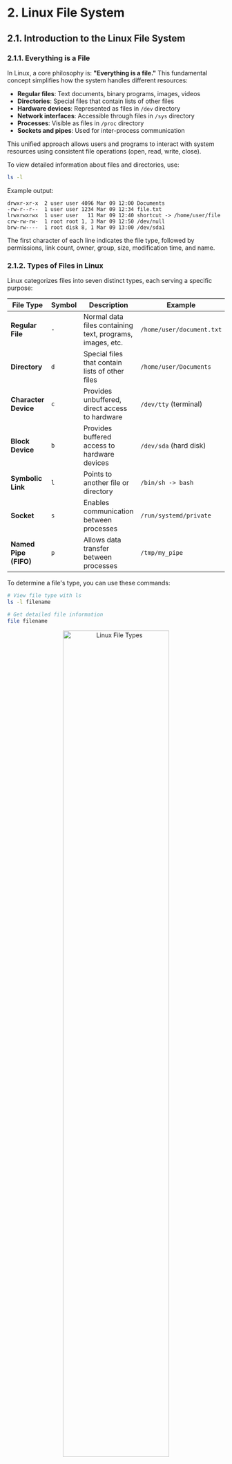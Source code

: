# 2. Linux File System

## 2.1. Introduction to the Linux File System

### 2.1.1. Everything is a File

In Linux, a core philosophy is: **"Everything is a file."** This fundamental concept simplifies how the system handles different resources:

- **Regular files**: Text documents, binary programs, images, videos
- **Directories**: Special files that contain lists of other files
- **Hardware devices**: Represented as files in `/dev` directory
- **Network interfaces**: Accessible through files in `/sys` directory
- **Processes**: Visible as files in `/proc` directory
- **Sockets and pipes**: Used for inter-process communication

This unified approach allows users and programs to interact with system resources using consistent file operations (open, read, write, close).

To view detailed information about files and directories, use:
```sh
ls -l
```

Example output:
```
drwxr-xr-x  2 user user 4096 Mar 09 12:00 Documents
-rw-r--r--  1 user user 1234 Mar 09 12:34 file.txt
lrwxrwxrwx  1 user user   11 Mar 09 12:40 shortcut -> /home/user/file
crw-rw-rw-  1 root root 1, 3 Mar 09 12:50 /dev/null
brw-rw----  1 root disk 8, 1 Mar 09 13:00 /dev/sda1
```

The first character of each line indicates the file type, followed by permissions, link count, owner, group, size, modification time, and name.

### 2.1.2. Types of Files in Linux

Linux categorizes files into seven distinct types, each serving a specific purpose:

| **File Type**         | **Symbol** | **Description** | **Example** |
|----------------------|------------|----------------|-------------|
| **Regular File**     | `-`        | Normal data files containing text, programs, images, etc. | `/home/user/document.txt` |
| **Directory**        | `d`        | Special files that contain lists of other files | `/home/user/Documents` |
| **Character Device** | `c`        | Provides unbuffered, direct access to hardware | `/dev/tty` (terminal) |
| **Block Device**     | `b`        | Provides buffered access to hardware devices | `/dev/sda` (hard disk) |
| **Symbolic Link**    | `l`        | Points to another file or directory | `/bin/sh -> bash` |
| **Socket**          | `s`        | Enables communication between processes | `/run/systemd/private` |
| **Named Pipe (FIFO)**| `p`        | Allows data transfer between processes | `/tmp/my_pipe` |

To determine a file's type, you can use these commands:
```sh
# View file type with ls
ls -l filename

# Get detailed file information
file filename
```

<p align="center">
  <img src="https://github.com/user-attachments/assets/ef4f69fa-8d19-48e1-8e0b-cf54d7ecc0f0" alt="Linux File Types" width="70%">
</p>

### 2.1.3. Linux File System Hierarchy

The Linux file system is organized in a hierarchical tree structure, starting from the root directory (`/`). Each directory serves a specific purpose in the system:

| **Directory** | **Purpose** | **Contains** |
|-------------|-------------|-------------|
| `/` | **Root directory** | The top-level directory containing all other files and directories |
| `/bin` | **Essential binaries** | Core command-line utilities required for system boot and repair |
| `/boot` | **Boot files** | Kernel images and boot loader files needed to start the system |
| `/dev` | **Device files** | Files representing hardware devices and peripherals |
| `/etc` | **System configuration** | System-wide configuration files and startup scripts |
| `/home` | **User home directories** | Personal directories for regular users |
| `/lib` | **Shared libraries** | Common code used by programs and essential for the system |
| `/media` | **Removable media** | Mount points for removable devices like USB drives and DVDs |
| `/mnt` | **Temporary mounts** | Temporarily mounted filesystems |
| `/opt` | **Optional software** | Third-party applications installed separately from the system |
| `/proc` | **Process information** | Virtual filesystem providing information about running processes |
| `/root` | **Root user home** | Home directory for the system administrator (root user) |
| `/run` | **Runtime data** | Information about the running system since last boot |
| `/sbin` | **System binaries** | Administrative commands for system maintenance |
| `/srv` | **Service data** | Data for services provided by the system |
| `/sys` | **System information** | Virtual filesystem exposing kernel parameters and hardware information |
| `/tmp` | **Temporary files** | Files that are deleted on system reboot |
| `/usr` | **User programs** | Applications, libraries, and documentation installed by the package manager |
| `/var` | **Variable data** | Files that change during normal operation (logs, databases, mail) |

To explore the directory structure:
```sh
# List directories under root
ls /

# Display directory tree (requires 'tree' package)
tree -L 1 /

# Show disk usage of directories
du -h --max-depth=1 /
```

### 2.1.4. File Permissions and Ownership

Linux enforces a robust permission system that controls who can access files and what actions they can perform. Each file has three permission sets:

- **Owner (u)**: The user who created or owns the file
- **Group (g)**: A collection of users with shared access rights
- **Others (o)**: All other users on the system

For each set, three types of permissions can be granted:

| **Permission** | **Symbol** | **Numeric Value** | **For Files** | **For Directories** |
|---------------|-----------|-----------------|--------------|---------------------|
| **Read**      | `r`       | 4               | View content | List contents       |
| **Write**     | `w`       | 2               | Modify content | Create/delete files |
| **Execute**   | `x`       | 1               | Run as program | Enter directory    |
| **No access** | `-`       | 0               | Access denied | Access denied      |

#### Reading Permission Strings

In `ls -l` output, permissions appear as a 10-character string:
```
-rwxr-xr--
```

- First character: File type (`-` for regular file, `d` for directory)
- Characters 2-4: Owner permissions (`rwx` = read, write, execute)
- Characters 5-7: Group permissions (`r-x` = read, execute only)
- Characters 8-10: Others permissions (`r--` = read only)

#### Changing Permissions

The `chmod` command changes file permissions using either symbolic or numeric notation:

**Symbolic notation**:
```sh
# Add write permission for owner
chmod u+w file.txt

# Remove read permission from group
chmod g-r file.txt

# Give execute permission to everyone
chmod a+x script.sh
```

**Numeric notation**:
```sh
# Set rwxr-xr-- permissions (764)
chmod 764 file.txt

# Set rwx------ permissions (700)
chmod 700 private_directory
```

#### Changing Ownership

The `chown` command changes file ownership:
```sh
# Change file owner
chown username file.txt

# Change both owner and group
chown username:groupname file.txt

# Change ownership recursively for directories
chown -R username:groupname directory/
```

Special permission bits also exist for advanced use cases:

| **Special Permission** | **Symbol** | **Numeric** | **Effect** |
|----------------------|-----------|------------|-----------|
| **Set User ID (SUID)** | `s` in owner execute | 4000 | Executes with owner's permissions |
| **Set Group ID (SGID)** | `s` in group execute | 2000 | Executes with group's permissions |
| **Sticky Bit** | `t` in others execute | 1000 | Only owner can delete files (common for /tmp) |

### 2.1.5. Disk Management and Partitioning

Linux provides powerful tools for managing storage devices, partitions, and filesystems.

#### Viewing Disk Information

```sh
# List block devices with details
lsblk

# Show disk partitions
fdisk -l

# Display disk usage
df -h

# Show directory space usage
du -sh /path/to/directory
```

#### Partitioning Disks

Partitioning divides a physical disk into logical sections:

```sh
# Interactive partition tool
fdisk /dev/sdb

# Modern partition manager
parted /dev/sdb

# Create a partition table and partitions
gdisk /dev/sdb  # For GPT partitions
```

Basic fdisk workflow:
1. Start `fdisk` on the target device
2. Press `p` to print the current partition table
3. Press `n` to create a new partition
4. Specify partition details (primary/extended, size)
5. Press `w` to write changes and exit

#### Creating Filesystems

After partitioning, you must format with a filesystem:

```sh
# Create ext4 filesystem
mkfs.ext4 /dev/sdb1

# Create XFS filesystem
mkfs.xfs /dev/sdb2

# Create FAT32 filesystem (for compatibility)
mkfs.vfat -F 32 /dev/sdb3
```

#### Mounting Filesystems

Mount filesystems to access their contents:

```sh
# Create mount point
mkdir /mnt/data

# Mount temporarily
mount /dev/sdb1 /mnt/data

# Unmount when finished
umount /mnt/data
```

For permanent mounts, add an entry to `/etc/fstab`:
```
/dev/sdb1  /mnt/data  ext4  defaults  0  2
```

#### Checking and Repairing Filesystems

```sh
# Check and repair ext4 filesystem
fsck.ext4 -f /dev/sdb1

# Check XFS filesystem
xfs_repair /dev/sdb2
```

### 2.1.6. Linux Filesystem Types

Linux supports various filesystem types, each with different features and use cases:

| **Filesystem** | **Features** | **Best For** | **Limitations** |
|---------------|-------------|-------------|----------------|
| **ext4** | Journaling, large file support, backward compatibility | General purpose, default in many distributions | Less advanced than newer filesystems |
| **XFS** | High performance, scalability, online resizing | Large files, databases, media storage | Cannot shrink partitions |
| **Btrfs** | Copy-on-write, snapshots, checksums, compression | Data integrity, snapshots, SSD optimization | Still maturing, complex |
| **F2FS** | Optimized for flash storage | SSDs, flash drives, mobile devices | Limited tools compared to ext4 |
| **NTFS** | Windows compatibility | Dual-boot systems, Windows data exchange | Limited Linux performance |
| **FAT32/exFAT** | Wide compatibility | External drives, cross-platform sharing | Limited permissions, file size limits |
| **ZFS** | Advanced data protection, compression, snapshots | Enterprise storage, data servers | High memory requirements |
| **tmpfs** | Memory-based, no persistence | Temporary files, performance-critical cache | Data lost on power loss |

To check the filesystem type of mounted partitions:
```sh
df -T
```

To check filesystem type of a specific device:
```sh
blkid /dev/sdb1
```

### 2.1.7. Virtual Filesystems

Linux uses special virtual filesystems that don't correspond to physical storage but provide interfaces to system information:

#### /proc Filesystem

The `/proc` filesystem provides a window into the kernel's view of the system:

```sh
# CPU information
cat /proc/cpuinfo

# Memory statistics
cat /proc/meminfo

# Kernel version
cat /proc/version

# Currently mounted filesystems
cat /proc/mounts

# Process-specific information
ls /proc/PID/
```

The `/proc` directory contains numerical subdirectories for each running process, allowing inspection of process memory maps, file descriptors, and status.

#### /sys Filesystem

The `/sys` filesystem exposes kernel objects, device drivers, and hardware information:

```sh
# List all network interfaces
ls /sys/class/net/

# Get CPU information
ls /sys/devices/system/cpu/

# View block device information
ls /sys/block/

# Check USB devices
ls /sys/bus/usb/devices/
```

#### /dev Filesystem

The `/dev` filesystem contains device files for hardware interaction:

```sh
# Storage devices
ls /dev/sd*

# Terminal devices
ls /dev/tty*

# Special device files
ls -la /dev/null /dev/zero /dev/random
```

Important special files:
- `/dev/null`: Discards all data written to it
- `/dev/zero`: Provides unlimited stream of zero bytes
- `/dev/random` and `/dev/urandom`: Provide random data

--- 

## 2.2. System Calls for File Operations

### 2.2.1. Introduction to System Calls

System calls provide the interface between user applications and the Linux kernel. They allow programs to request services from the kernel, such as file operations, process management, and network communication.

Key characteristics of system calls:
- Execute with kernel privileges
- Provide a controlled interface to system resources
- Enable secure access to hardware and data
- Form the foundation of all file and process operations

The typical workflow for a system call:
1. User program prepares arguments
2. CPU switches from user mode to kernel mode
3. Kernel performs the requested operation
4. CPU switches back to user mode
5. Program continues execution with the result

### 2.2.2. File Management System Calls

These system calls handle file operations:

| **System Call** | **Purpose** | **Common Usage** |
|----------------|------------|-----------------|
| `open()` | Opens or creates a file | `int fd = open("file.txt", O_RDWR);` |
| `read()` | Reads data from a file descriptor | `read(fd, buffer, size);` |
| `write()` | Writes data to a file descriptor | `write(fd, buffer, size);` |
| `lseek()` | Repositions the file offset | `lseek(fd, offset, SEEK_SET);` |
| `close()` | Closes a file descriptor | `close(fd);` |
| `unlink()` | Removes a file | `unlink("file.txt");` |
| `rename()` | Renames a file | `rename("old.txt", "new.txt");` |
| `stat()` | Gets file status | `stat("file.txt", &stat_buf);` |
| `chmod()` | Changes file permissions | `chmod("file.txt", 0644);` |
| `mkdir()` | Creates a directory | `mkdir("new_dir", 0755);` |
| `rmdir()` | Removes a directory | `rmdir("empty_dir");` |

#### Example: File Copy Implementation

```c
#include <stdio.h>
#include <fcntl.h>
#include <unistd.h>
#include <stdlib.h>

int main(int argc, char *argv[]) {
    if (argc != 3) {
        fprintf(stderr, "Usage: %s source destination\n", argv[0]);
        return 1;
    }

    // Open source file for reading
    int source_fd = open(argv[1], O_RDONLY);
    if (source_fd == -1) {
        perror("Failed to open source file");
        return 1;
    }

    // Create destination file for writing
    int dest_fd = open(argv[2], O_WRONLY | O_CREAT | O_TRUNC, 0644);
    if (dest_fd == -1) {
        perror("Failed to create destination file");
        close(source_fd);
        return 1;
    }

    // Copy data
    char buffer[4096];
    ssize_t bytes_read, bytes_written;
    
    while ((bytes_read = read(source_fd, buffer, sizeof(buffer))) > 0) {
        bytes_written = write(dest_fd, buffer, bytes_read);
        if (bytes_written != bytes_read) {
            perror("Write error");
            close(source_fd);
            close(dest_fd);
            return 1;
        }
    }

    if (bytes_read == -1) {
        perror("Read error");
        close(source_fd);
        close(dest_fd);
        return 1;
    }

    // Close files
    close(source_fd);
    close(dest_fd);
    printf("File copied successfully.\n");
    
    return 0;
}
```

### 2.2.3. Process Management System Calls

These system calls manage processes and execution:

| **System Call** | **Purpose** | **Common Usage** |
|----------------|------------|-----------------|
| `fork()` | Creates a new process by duplicating the calling process | `pid_t pid = fork();` |
| `exec()` family | Replaces current process image with a new one | `execl("/bin/ls", "ls", "-l", NULL);` |
| `wait()` family | Waits for a child process to terminate | `wait(&status);` |
| `exit()` | Terminates the calling process | `exit(EXIT_SUCCESS);` |
| `getpid()` | Gets process ID | `pid_t pid = getpid();` |
| `getppid()` | Gets parent process ID | `pid_t parent = getppid();` |
| `kill()` | Sends a signal to a process | `kill(pid, SIGTERM);` |

#### Example: Process Creation and Command Execution

```c
#include <stdio.h>
#include <stdlib.h>
#include <unistd.h>
#include <sys/wait.h>

int main() {
    pid_t pid = fork();
    
    if (pid < 0) {
        perror("Fork failed");
        return 1;
    } else if (pid == 0) {
        // Child process
        printf("Child process (PID: %d)\n", getpid());
        execl("/bin/ls", "ls", "-l", NULL);
        
        // execl only returns on error
        perror("execl failed");
        exit(EXIT_FAILURE);
    } else {
        // Parent process
        printf("Parent process (PID: %d), child PID: %d\n", getpid(), pid);
        
        int status;
        wait(&status);
        
        if (WIFEXITED(status)) {
            printf("Child exited with status: %d\n", WEXITSTATUS(status));
        }
    }
    
    return 0;
}
```

### 2.2.4. Memory Management System Calls

These system calls handle memory allocation and management:

| **System Call** | **Purpose** | **Common Usage** |
|----------------|------------|-----------------|
| `brk()` / `sbrk()` | Changes the program break (heap end) | `sbrk(increment);` |
| `mmap()` | Maps files or devices into memory | `ptr = mmap(NULL, size, PROT_READ, MAP_PRIVATE, fd, 0);` |
| `munmap()` | Unmaps memory regions | `munmap(ptr, size);` |
| `mprotect()` | Changes protection on memory region | `mprotect(ptr, size, PROT_READ);` |
| `msync()` | Synchronizes a mapped memory region | `msync(ptr, size, MS_SYNC);` |

#### Example: Memory-Mapped File Access

```c
#include <stdio.h>
#include <stdlib.h>
#include <fcntl.h>
#include <unistd.h>
#include <sys/mman.h>
#include <sys/stat.h>
#include <string.h>

int main(int argc, char *argv[]) {
    if (argc != 2) {
        fprintf(stderr, "Usage: %s filename\n", argv[0]);
        return 1;
    }

    int fd = open(argv[1], O_RDWR);
    if (fd == -1) {
        perror("open");
        return 1;
    }

    // Get file size
    struct stat sb;
    if (fstat(fd, &sb) == -1) {
        perror("fstat");
        close(fd);
        return 1;
    }

    // Map file into memory
    char *mapped = mmap(NULL, sb.st_size, PROT_READ | PROT_WRITE, MAP_SHARED, fd, 0);
    if (mapped == MAP_FAILED) {
        perror("mmap");
        close(fd);
        return 1;
    }

    // File descriptor can be closed now, mapping remains valid
    close(fd);

    // Print the file contents
    printf("File contents: %.*s\n", (int)sb.st_size, mapped);

    // Modify the mapped memory (this will change the file)
    if (sb.st_size >= 10) {
        memcpy(mapped, "MODIFIED: ", 10);
        
        // Ensure changes are written back to the file
        if (msync(mapped, sb.st_size, MS_SYNC) == -1) {
            perror("msync");
        }
    }

    // Unmap when done
    if (munmap(mapped, sb.st_size) == -1) {
        perror("munmap");
        return 1;
    }

    printf("File modified successfully.\n");
    return 0;
}
```

### 2.2.5. Inter-Process Communication (IPC) System Calls

These system calls facilitate communication between processes:

| **System Call** | **Purpose** | **Common Usage** |
|----------------|------------|-----------------|
| `pipe()` | Creates an unnamed pipe | `pipe(fd);` |
| `mkfifo()` | Creates a named pipe (FIFO) | `mkfifo("myfifo", 0666);` |
| `socket()` | Creates a network socket | `sockfd = socket(AF_INET, SOCK_STREAM, 0);` |
| `shmget()` | Allocates shared memory segment | `shmid = shmget(KEY, size, flags);` |
| `shmat()` | Attaches shared memory segment | `ptr = shmat(shmid, NULL, 0);` |
| `shmdt()` | Detaches shared memory segment | `shmdt(ptr);` |
| `msgget()` | Creates/accesses a message queue | `msgid = msgget(KEY, flags);` |
| `msgsnd()` | Sends a message to a queue | `msgsnd(msgid, &msg, size, flags);` |
| `msgrcv()` | Receives a message from a queue | `msgrcv(msgid, &msg, size, type, flags);` |

#### Example: Inter-Process Communication Using Pipes

```c
#include <stdio.h>
#include <stdlib.h>
#include <unistd.h>
#include <string.h>

int main() {
    int pipe_fd[2];
    pid_t pid;
    char buffer[100];
    
    // Create pipe
    if (pipe(pipe_fd) == -1) {
        perror("pipe");
        exit(EXIT_FAILURE);
    }
    
    // Create child process
    pid = fork();
    
    if (pid < 0) {
        perror("fork");
        exit(EXIT_FAILURE);
    }
    
    if (pid > 0) {
        // Parent process - writer
        close(pipe_fd[0]);  // Close unused read end
        
        const char *message = "Hello from parent process!";
        write(pipe_fd[1], message, strlen(message) + 1);
        printf("Parent wrote: %s\n", message);
        
        close(pipe_fd[1]);  // Close write end
        wait(NULL);  // Wait for child
    } else {
        // Child process - reader
        close(pipe_fd[1]);  // Close unused write end
        
        read(pipe_fd[0], buffer, sizeof(buffer));
        printf("Child read: %s\n", buffer);
        
        close(pipe_fd[0]);  // Close read end
        exit(EXIT_SUCCESS);
    }
    
    return 0;
}
```
---

## 2.3. File Management Internals

### 2.3.1. Page Cache

The Linux page cache is a mechanism that improves file I/O performance by storing recently accessed data in unused portions of system memory (RAM). This reduces disk access frequency and improves system responsiveness.

<p align="center">
  <img src="https://github.com/user-attachments/assets/ee94175f-6695-42aa-9bbc-a9fd93bac091" alt="Page Cache" width="70%">
</p>

#### How Page Cache Works

1. **During Read Operations**:
   - When data is requested, the kernel first checks if it's already in the page cache
   - If found (cache hit), data is returned directly from RAM without disk access
   - If not found (cache miss), data is read from disk, stored in the cache, then returned

2. **During Write Operations**:
   - Data is first written to the page cache, not immediately to disk
   - Modified pages are marked as "dirty"
   - Dirty pages are written to disk periodically or when explicitly requested

#### Page Cache Benefits

- **Improved read performance**: Frequently accessed data is available in memory
- **Write buffering**: Allows grouping of small writes into larger, more efficient operations
- **Read-ahead**: The kernel can prefetch additional data that might be needed soon
- **Reduced I/O operations**: Minimizes physical disk access, extending SSD lifespan

#### Cache Synchronization

The page cache uses delayed writes to improve performance, but this creates a risk of data loss during system crashes. Linux provides several ways to ensure data is written to disk:

```c
// In C programs
#include <unistd.h>

// Sync all dirty pages to disk
sync();

// Sync only a specific file's data
fsync(fd);

// Sync file data but not metadata
fdatasync(fd);
```

From the command line:
```sh
# Sync all dirty pages to disk
sync

# Drop clean caches to free memory
echo 1 > /proc/sys/vm/drop_caches

# Write dirty pages older than 30 seconds
sysctl -w vm.dirty_expire_centisecs=3000
```

#### Page Cache Monitoring

```sh
# View current cache statistics
cat /proc/meminfo | grep -i cache

# Show cached pages per file system
cat /proc/sys/vm/nr_unstable

# View I/O statistics including cache hits/misses
iostat -x 1
```

### 2.3.2. File Management Tables

Linux uses a sophisticated system of tables and data structures to manage files. Understanding these components helps explain how files are tracked, accessed, and modified.

#### I-node Table

An i-node (index node) contains all the metadata about a file except its name:

| **I-node Field** | **Description** |
|-----------------|----------------|
| File mode | Type and permissions |
| Owner IDs | User and group owners |
| Size | File size in bytes |
| Timestamps | Access, modify, change times |
| Link count | Number of hard links to this i-node |
| Data block pointers | Direct, indirect, and double indirect pointers |
| Extended attributes | Additional metadata |

I-nodes have these key properties:
- Each filesystem has its own i-node table
- Each file has exactly one i-node
- Multiple filenames (hard links) can point to the same i-node
- I-node numbers are unique within a filesystem

<p align="center">
  <img src="https://github.com/user-attachments/assets/5d0bf71a-afd6-4567-926a-0eb4e6dfdfb0" alt="I-node Structure" width="70%">
</p>

#### Open File Table

The Open File Table is a kernel-wide data structure that tracks all files currently opened by any process:

| **Field** | **Description** |
|----------|----------------|
| File offset | Current position in the file |
| File status flags | O_RDONLY, O_WRONLY, O_RDWR, etc. |
| I-node pointer | Link to the file's i-node |
| Access mode | Read, write, or both |
| Reference count | Number of file descriptors referencing this entry |

When a file is opened:
1. Kernel checks permissions and locates the i-node
2. Creates a new entry in the Open File Table
3. Sets file offset to 0 (or file end if O_APPEND is used)
4. Returns a file descriptor to the process

<p align="center">
  <img src="https://github.com/user-attachments/assets/7226d6da-7d56-46e2-a9f4-8e7c0f1c3d48" alt="Open File Table" width="70%">
</p>

#### File Descriptor Table

Each process has its own File Descriptor Table:

| **Field** | **Description** |
|----------|----------------|
| File descriptor number | Small non-negative integer (starting from 0) |
| File descriptor flags | Close-on-exec flag (FD_CLOEXEC) |
| Pointer to Open File Table entry | Reference to corresponding open file |

Standard file descriptors:
- 0: Standard input (stdin)
- 1: Standard output (stdout)
- 2: Standard error (stderr)

<p align="center">
  <img src="https://github.com/user-attachments/assets/c8c186b7-e0e0-4dcb-b42c-9215260128ad" alt="File Descriptor Table" width="70%">
</p>

#### Complete File Opening Process

When a process calls `open()`:

1. **System Call Entry**:
   - Process invokes `open()` system call with filename and flags
   - Control transfers to kernel mode

2. **Path Resolution**:
   - Kernel parses the file path component by component
   - Checks permissions at each directory level
   - Locates the file's i-node

3. **Permission Checking**:
   - Verifies the process has permissions for requested access
   - Handles special cases (e.g., O_CREAT flag)

4. **Open File Table Entry**:
   - Creates new entry in Open File Table
   - Initializes file position pointer
   - Sets access mode and status flags
   - Creates link to i-node

5. **File Descriptor Allocation**:
   - Finds lowest unused file descriptor in process's table
   - Creates entry pointing to Open File Table entry

6. **System Call Return**:
   - Returns file descriptor number to process
   - Process now uses this descriptor for subsequent operations

<p align="center">
  <img src="https://github.com/user-attachments/assets/ccd92654-3fd3-4ec2-ab34-757622a7ccd1" alt="File Opening Process" width="70%">
</p>

### 2.3.3. File Access and I/O Models

Linux supports different I/O models to handle various performance and programming needs:

#### Blocking I/O

- **Default behavior**: Process waits until operation completes
- **Advantages**: Simple programming model, efficient for most cases
- **Disadvantages**: Process cannot do other work while waiting
- **Example**: `read()` call that waits until data is available

```c
// Blocking read example
ssize_t bytes = read(fd, buffer, sizeof(buffer));
// Execution continues only after data is read
```

#### Non-blocking I/O

- **Optional behavior**: Operations return immediately, even if incomplete
- **Advantages**: Process can do other work, no waiting
- **Disadvantages**: Requires frequent checking for completion
- **Example**: Using O_NONBLOCK flag with open() and read()

```c
// Open file in non-blocking mode
int fd = open("file.txt", O_RDONLY | O_NONBLOCK);

// Non-blocking read
ssize_t bytes = read(fd, buffer, sizeof(buffer));
if (bytes == -1 && errno == EAGAIN) {
    // No data available right now, do something else
    printf("No data available yet\n");
}
```

#### Memory-mapped I/O

- **Alternative approach**: Maps file contents directly to memory
- **Advantages**: Simpler programming model, potentially better performance
- **Disadvantages**: More complex for large files, requires careful synchronization
- **Example**: Using mmap() to access file data as memory

```c
// Memory-mapped file access
void *addr = mmap(NULL, file_size, PROT_READ | PROT_WRITE, 
                  MAP_SHARED, fd, 0);
if (addr != MAP_FAILED) {
    // Access file as if it were memory
    memcpy(addr, "New data", 8);
    
    // Ensure changes are written to disk
    msync(addr, file_size, MS_SYNC);
    
    // Unmap when done
    munmap(addr, file_size);
}
```

#### Asynchronous I/O

- **Advanced approach**: Operations start in background, notify when complete
- **Advantages**: True parallelism, efficient for many concurrent operations
- **Disadvantages**: Complex programming model, less portable
- **Example**: Using Linux AIO interface

```c
// Asynchronous I/O example (simplified)
struct aiocb cb;
memset(&cb, 0, sizeof(cb));
cb.aio_fildes = fd;
cb.aio_buf = buffer;
cb.aio_nbytes = sizeof(buffer);
cb.aio_offset = 0;

// Start asynchronous read
if (aio_read(&cb) == 0) {
    // Do other work while I/O happens in background
    
    // Check if operation is complete
    while (aio_error(&cb) == EINPROGRESS) {
        // Still in progress, do more work
    }
    
    // Get result when complete
    ssize_t bytes = aio_return(&cb);
}
```
---

## 2.4. File Locking in Linux

File locking provides mechanisms to coordinate access to files by multiple processes, preventing data corruption and race conditions.

### 2.4.1. Overview and Purpose

File locking serves several critical purposes:

- **Data integrity**: Prevents simultaneous writes that could corrupt data
- **Race condition prevention**: Ensures operations happen in the correct order
- **Controlled access**: Allows multiple readers but exclusive writers
- **Process synchronization**: Coordinates activities between unrelated processes

Linux implements two primary types of locks:

1. **Advisory locks**: Processes must voluntarily check and respect locks
2. **Mandatory locks**: Enforced by the kernel, though rarely used in Linux

### 2.4.2. How File Locking Works

When a process requests a file lock:

1. **Lock state registration**:
   - The kernel records lock information in the file's i-node
   - Information includes process ID, lock type, and affected byte range

2. **Lock compatibility checking**:
   - For new lock requests, the kernel checks compatibility with existing locks
   - Multiple read locks can coexist (shared locks)
   - Write locks require exclusive access (exclusive locks)

3. **Lock enforcement**:
   - For advisory locks, processes must check lock status before operating
   - For mandatory locks, the kernel actively blocks incompatible operations

4. **Lock release**:
   - Locks are released explicitly via system calls
   - Locks are automatically released when a process closes the file or terminates

### 2.4.3. Comparison: flock() vs. fcntl()

Linux provides two main mechanisms for file locking: `flock()` and `fcntl()`:

| **Feature**     | **flock()**                                           | **fcntl()**                                                                 |
|----------------|---------------------------------------------------------|------------------------------------------------------------------------------|
| **Lock scope** | Entire file only | Entire file or specific byte ranges |
| **Lock types** | Shared (read) or Exclusive (write) | Shared (read), Exclusive (write), or Unlock |
| **Programming complexity** | Simple API, easy to use | More complex but highly flexible |
| **Persistence** | Released when all file descriptors close | Can persist across fork() and dup() |
| **Network filesystem support** | Inconsistent across implementations | Better support on network filesystems |
| **Blocking behavior** | Blocking by default, with non-blocking option | Both blocking and non-blocking modes |

The right choice depends on your specific requirements:
- **Use flock()** when you need simple whole-file locking
- **Use fcntl()** when you need fine-grained control or byte-range locking

### 2.4.4. Using flock() for File Locking

The `flock()` system call provides simple whole-file locking:

#### Syntax and Parameters

```c
#include <sys/file.h>

int flock(int fd, int operation);
```

- **fd**: File descriptor of the file to lock
- **operation**: Bit mask specifying the lock operation

#### Operation Flags

| **Flag** | **Description** |
|---------|----------------|
| `LOCK_SH` | Place a shared (read) lock |
| `LOCK_EX` | Place an exclusive (write) lock |
| `LOCK_UN` | Remove an existing lock |
| `LOCK_NB` | Non-blocking mode (returns immediately if lock cannot be acquired) |

#### Example: Basic File Locking with flock()

```c
#include <stdio.h>
#include <stdlib.h>
#include <fcntl.h>
#include <unistd.h>
#include <sys/file.h>
#include <errno.h>
#include <string.h>

int main(int argc, char *argv[]) {
    if (argc != 2) {
        fprintf(stderr, "Usage: %s <filename>\n", argv[0]);
        return 1;
    }
    
    // Open the file
    int fd = open(argv[1], O_RDWR | O_CREAT, 0666);
    if (fd == -1) {
        perror("Error opening file");
        return 1;
    }
    
    printf("Attempting to lock file...\n");
    
    // Try to acquire an exclusive lock
    if (flock(fd, LOCK_EX | LOCK_NB) == -1) {
        if (errno == EWOULDBLOCK) {
            printf("File is locked by another process. Waiting...\n");
            // Switch to blocking mode and wait for the lock
            if (flock(fd, LOCK_EX) == -1) {
                perror("flock");
                close(fd);
                return 1;
            }
        } else {
            perror("flock");
            close(fd);
            return 1;
        }
    }
    
    printf("File locked successfully. Writing data...\n");
    
    // Simulating file operation
    const char *message = "Data written while locked\n";
    if (write(fd, message, strlen(message)) == -1) {
        perror("write");
    }
    
    printf("Press Enter to unlock the file...");
    getchar();
    
    // Release the lock
    if (flock(fd, LOCK_UN) == -1) {
        perror("flock unlock");
    } else {
        printf("File unlocked.\n");
    }
    
    close(fd);
    return 0;
}
```

### 2.4.5. Using fcntl() for File Locking

The `fcntl()` system call provides more flexible file locking with byte-range control:

#### Syntax and Parameters

```c
#include <fcntl.h>

int fcntl(int fd, int cmd, struct flock *lock);
```

- **fd**: File descriptor of the file to lock
- **cmd**: Command specifying the lock operation
- **lock**: Pointer to a struct flock containing lock details

#### struct flock Fields

```c
struct flock {
    short l_type;    /* Type of lock: F_RDLCK, F_WRLCK, F_UNLCK */
    short l_whence;  /* How to interpret l_start: SEEK_SET, SEEK_CUR, SEEK_END */
    off_t l_start;   /* Starting offset for lock */
    off_t l_len;     /* Number of bytes to lock (0 means until EOF) */
    pid_t l_pid;     /* PID of process holding the lock (set by F_GETLK) */
};
```

#### Command Flags

| **Command** | **Description** |
|------------|----------------|
| `F_SETLK` | Set or clear a lock (non-blocking) |
| `F_SETLKW` | Set or clear a lock, wait if blocked (blocking) |
| `F_GETLK` | Get information about an existing lock |

#### Lock Types

| **Type** | **Description** |
|---------|----------------|
| `F_RDLCK` | Shared (read) lock |
| `F_WRLCK` | Exclusive (write) lock |
| `F_UNLCK` | Unlock |

#### Example: Record Locking with fcntl()

```c
#include <stdio.h>
#include <stdlib.h>
#include <fcntl.h>
#include <unistd.h>
#include <string.h>
#include <errno.h>

// Lock a specific region of a file
int lock_region(int fd, int lock_type, off_t offset, off_t len) {
    struct flock lock;
    
    lock.l_type = lock_type;
    lock.l_whence = SEEK_SET;
    lock.l_start = offset;
    lock.l_len = len;
    
    return fcntl(fd, F_SETLK, &lock);
}

// Test if a region is locked
int is_locked(int fd, off_t offset, off_t len) {
    struct flock lock;
    
    lock.l_type = F_WRLCK;
    lock.l_whence = SEEK_SET;
    lock.l_start = offset;
    lock.l_len = len;
    
    if (fcntl(fd, F_GETLK, &lock) == -1) {
        return -1; // Error occurred
    }
    
    if (lock.l_type == F_UNLCK) {
        return 0; // Not locked
    }
    
    return 1; // Locked by process lock.l_pid
}

int main(int argc, char *argv[]) {
    if (argc != 2) {
        fprintf(stderr, "Usage: %s <filename>\n", argv[0]);
        return 1;
    }
    
    // Open the file
    int fd = open(argv[1], O_RDWR | O_CREAT, 0666);
    if (fd == -1) {
        perror("Error opening file");
        return 1;
    }
    
    // Set up file with sample data if empty
    off_t file_size = lseek(fd, 0, SEEK_END);
    if (file_size == 0) {
        const char *data = "Record 1\nRecord 2\nRecord 3\nRecord 4\nRecord 5\n";
        lseek(fd, 0, SEEK_SET);
        write(fd, data, strlen(data));
        file_size = strlen(data);
    }
    
    // Define record size and position
    off_t record_size = 10; // Approximate size of each record
    off_t record_num = 2;   // Lock the third record (0-based index)
    off_t offset = record_num * record_size;
    
    // Check if record is already locked
    if (is_locked(fd, offset, record_size) > 0) {
        printf("Record %ld is already locked by another process\n", record_num);
        close(fd);
        return 1;
    }
    
    // Lock the record
    if (lock_region(fd, F_WRLCK, offset, record_size) == -1) {
        if (errno == EAGAIN || errno == EACCES) {
            printf("Record %ld is locked by another process\n", record_num);
        } else {
            perror("fcntl lock");
        }
        close(fd);
        return 1;
    }
    
    printf("Record %ld locked successfully\n", record_num);
    
    // Simulate modifying the record
    lseek(fd, offset, SEEK_SET);
    const char *new_data = "UPDATED!\n";
    write(fd, new_data, strlen(new_data));
    
    printf("Press Enter to unlock the record...");
    getchar();
    
    // Unlock the record
    if (lock_region(fd, F_UNLCK, offset, record_size) == -1) {
        perror("fcntl unlock");
    } else {
        printf("Record %ld unlocked\n", record_num);
    }
    
    close(fd);
    return 0;
}
```

### 2.4.6. Best Practices for File Locking

When implementing file locking in your applications:

1. **Always check return values**
   - Lock operations can fail for various reasons
   - Properly handle error conditions

2. **Avoid holding locks for too long**
   - Long-held locks reduce concurrency
   - Minimize the critical section

3. **Consider a lock timeout mechanism**
   - Prevent infinite waits for blocking locks
   - Implement retry logic with exponential backoff

4. **Release locks properly**
   - Always release locks when done
   - Use cleanup handlers to release locks on errors or signals

5. **Be aware of network filesystem limitations**
   - NFS and other network filesystems may handle locks differently
   - Test locking behavior specifically on your target filesystem

6. **Document your locking strategy**
   - Make it clear which locks protect which resources
   - Establish a consistent order for acquiring multiple locks to prevent deadlocks

--- 

## 2.5. Advanced File System Concepts

### 2.5.1. Extended Attributes

Extended attributes (xattr) provide a way to associate metadata with files beyond the standard attributes stored in the i-node:

```sh
# Set an extended attribute
setfattr -n user.description -v "Important document" file.txt

# Get an extended attribute
getfattr -n user.description file.txt

# List all extended attributes
getfattr -d file.txt
```

In C programs:
```c
#include <sys/xattr.h>

// Set extended attribute
setxattr("file.txt", "user.description", 
         "Important document", strlen("Important document"), 0);

// Get extended attribute
char value[1024];
getxattr("file.txt", "user.description", value, sizeof(value));
```

Extended attributes are categorized into namespaces:
- **user**: User-defined attributes (most common)
- **system**: System-defined attributes
- **security**: Security-related attributes (SELinux uses this)
- **trusted**: Restricted to privileged processes

### 2.5.2. Access Control Lists (ACLs)

ACLs extend the traditional Unix permission model to provide finer-grained control:

```sh
# View ACLs for a file
getfacl file.txt

# Add read permission for a specific user
setfacl -m u:username:r file.txt

# Add read/write permission for a specific group
setfacl -m g:groupname:rw file.txt

# Remove ACL entry for a user
setfacl -x u:username file.txt
```

ACLs allow permissions for:
- Specific users beyond owner
- Specific groups beyond the primary group
- Default permissions for new files in directories

### 2.5.3. Filesystem in Userspace (FUSE)

FUSE allows implementing filesystems in user space instead of kernel space:

- Enables non-privileged users to create filesystems
- Simplifies filesystem development
- Allows mounting unusual data sources as filesystems

Examples of FUSE filesystems:
- **sshfs**: Mount remote directories over SSH
- **encfs**: Encrypted filesystem
- **ntfs-3g**: Full-featured NTFS driver
- **gphoto2fs**: Mount digital cameras

### 2.5.4. Copy-on-Write Filesystems

Modern filesystems like Btrfs and ZFS use copy-on-write techniques:

- Changes write to new locations instead of overwriting
- Original data remains intact until transaction completes
- Enables features like snapshots and crash resistance

Key benefits:
- **Atomic updates**: Prevents partial writes during crashes
- **Snapshots**: Efficient point-in-time copies
- **Clones**: Space-efficient file copies
- **Data integrity**: Checksums verify data hasn't been corrupted

### 2.5.5. Journaling

Journaling filesystems (ext3, ext4, XFS) maintain a journal (transaction log) to prevent filesystem corruption:

1. **Before changing data**: Write intentions to journal
2. **Make changes**: Update actual filesystem
3. **Mark complete**: Note in journal that changes are done

If a crash occurs during step 2, the system can:
- Check the journal during recovery
- Either complete interrupted operations
- Or roll back to the pre-operation state

Journaling modes in ext4:
- **data=writeback**: Journal metadata only (fastest, least safe)
- **data=ordered**: Journal metadata, ensure data written first (default)
- **data=journal**: Journal both metadata and data (safest, slowest)

### 2.5.6. Linux Buffer and Cache Management

Linux uses sophisticated memory management for I/O performance:

```sh
# View buffer and cache statistics
free -m

# Current kernel memory parameters
sysctl -a | grep vm.
```

Memory management components:
- **Buffer cache**: Stores filesystem metadata
- **Page cache**: Stores file contents
- **Dirty page writeback**: Controls when modified pages are written to disk

Tuning parameters:
- **vm.dirty_ratio**: Maximum memory percentage for dirty pages
- **vm.dirty_background_ratio**: Threshold for background writeback
- **vm.swappiness**: Preference for swapping vs. dropping cache